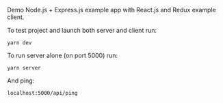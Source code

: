 Demo Node.js + Express.js example app with React.js and Redux example client.

To test project and launch both server and client run:

`yarn dev`

To run server alone (on port 5000) run:

`yarn server`

And ping: 

`localhost:5000/api/ping`